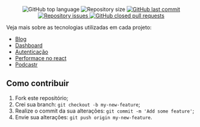 
<p align="center">
   <img alt="GitHub top language" src="https://img.shields.io/github/languages/top/andersonsilva019/treinamento-nextjs-avancado"/>

  <img alt="Repository size" src="https://img.shields.io/github/repo-size/andersonsilva019/treinamento-nextjs-avancado">

  <a href="https://github.com/andersonsilva019/treinamento-nextjs-avancado/commits/master">
    <img alt="GitHub last commit" src="https://img.shields.io/github/last-commit/andersonsilva019/treinamento-nextjs-avancado">
  </a>

  <a href="https://github.com/andersonsilva019/treinamento-nextjs-avancado/issues">
    <img alt="Repository issues" src="https://img.shields.io/github/issues/andersonsilva019/treinamento-nextjs-avancado">
  </a>

  <a href="https://github.com/andersonsilva019/treinamento-nextjs-avancado/pulls">
    <img alt="GitHub closed pull requests" src="https://img.shields.io/github/issues-pr-closed/andersonsilva019/treinamento-nextjs-avancado">
  </a>

</p>

Veja mais sobre as tecnologias utilizadas em cada projeto:

- [Blog](blog/DOCS.md)
- [Dashboard](dashboard/DOCS.md)
- [Autenticação](auth/DOCS.md)
- [Performace no react](performance/DOCS.md)
- [Podcastr](podcastr/DOCS.md)


## Como contribuir

1. Fork este repositório;
2. Crei sua branch: `git checkout -b my-new-feature`;
3. Realize o commit da sua alterações: `git commit -m 'Add some feature'`;
4. Envie sua alterações: `git push origin my-new-feature`.
